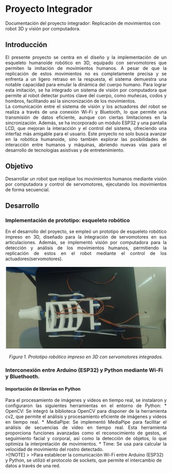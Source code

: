 # Proyecto Integrador
Documentación del proyecto integrador:  Replicación de movimientos con robot 3D y visión por computadora.
## Introducción
<div align="justify">
 El presente proyecto se centra en el diseño y la implementación de un esqueleto humanoide robótico en 3D, equipado con servomotores que permiten la imitación de movimientos 
 humanos. A pesar de que la replicación de estos movimientos no es completamente precisa y se enfrenta a un ligero retraso en la respuesta, el sistema demuestra una notable 
 capacidad para emular la dinámica del cuerpo humano. Para lograr esta imitación, se ha integrado un sistema de visión por computadora que permite al robot detectar puntos 
 clave del cuerpo, como muñecas, codos y hombros, facilitando así la sincronización de los movimientos.<br>
 La comunicación entre el sistema de visión y los actuadores del robot se realiza a través de una conexión Wi-Fi y Bluetooth, lo que permite una transmisión de datos 
 eficiente, aunque con ciertas limitaciones en la sincronización. Además, se ha incorporado un módulo ESP32 y una pantalla LCD, que mejoran la interacción y el control del 
 sistema, ofreciendo una interfaz más amigable para el usuario. Este proyecto no solo busca avanzar en la robótica humanoide, sino también explorar las posibilidades de 
 interacción entre humanos y máquinas, abriendo nuevas vías para el desarrollo de tecnologías asistivas y de entretenimiento.
</div>

## Objetivo 
<div align="justify">
 Desarrollar un robot que replique los movimientos humanos mediante visión por computadora y control de servomotores, ejecutando los movimientos de forma secuencial.
</div>

## Desarrollo 

###  Implementación de prototipo: esqueleto robótico

<div align="justify">
 En el desarrollo del proyecto, se empleó un prototipo de esqueleto robótico impreso en 3D, diseñado para la integración de servomotores en sus articulaciones.
 Además, se implementó visión por computadora para la detección y análisis de los movimientos humanos, permitiendo la replicación de estos en el robot mediante el control de 
 los actuadores(servomotores).
</div>
<br>
 
<div align="center">
  <img src="https://github.com/cbmeli/Proyecto_Integrador/raw/main/prototipo2.jpg" alt="Prototipo del robot" width="500">
  <p><em>Figura 1. Prototipo robótico impreso en 3D con servomotores integrados.</em></p>
</div>

###  Interconexión entre Arduino (ESP32) y Python mediante Wi-Fi y Bluethooth.
#### Importación de librerías en Python
<div align="justify">
Para el procesamiento de imágenes y videos en tiempo real, se instalaron y configuraron las siguientes herramientas en el entorno de Python:
* OpenCV: Se integró la biblioteca OpenCV para disponer de la herramienta cv2, que permite el análisis y procesamiento eficiente de imágenes
 y videos en tiempo real.
* MediaPipe: Se implementó MediaPipe para facilitar el análisis de secuencias de video en tiempo real. Esta herramienta proporciona funciones
 avanzadas como el reconocimiento de gestos, el seguimiento facial y corporal, así como la detección de objetos, lo que optimiza la interpretación
 de movimientos.
* Time: Se usa para calcular la velocidad de movimiento del rostro detectado.
</div>
>[!NOTE]
>
>Para establecer la comunicación Wi-Fi entre Arduino (ESP32) y Python, se utilizó el protocolo de sockets, que permite el intercambio de datos
 a través de una red.




